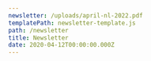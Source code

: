 ```yaml
---
newsletter: /uploads/april-nl-2022.pdf
templatePath: newsletter-template.js
path: /newsletter
title: Newsletter
date: 2020-04-12T00:00:00.000Z
---
```


